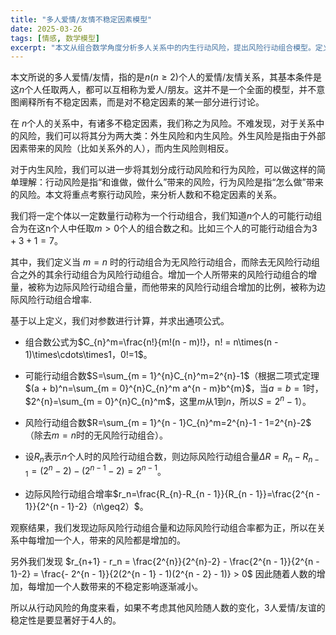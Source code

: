 ```yaml
---
title: "多人爱情/友情不稳定因素模型"
date: 2025-03-26
tags: [情感, 数学模型]
excerpt: "本文从组合数学角度分析多人关系中的内生行动风险，提出风险行动组合模型。定义风险行动组合数为总非全员参与的组合数（Rₙ=2ⁿ−2），发现每新增1人带来的边际风险增量ΔR=2ⁿ⁻¹，但其增率rₙ=2ⁿ⁻¹/(2ⁿ⁻¹−2)随人数增加而递减。研究表明，虽然风险总量随人数指数增长，但边际风险增率呈下降趋势，由此推论3人关系的行动风险稳定性显著优于4人关系。该模型聚焦行动组合数量变化，未纳入其他风险因素。"
---
```


本文所说的多人爱情/友情，指的是$n(n\geq 2)$个人的爱情/友情关系，其基本条件是这$n$个人任取两人，都可以互相称为爱人/朋友。这并不是一个全面的模型，并不意图阐释所有不稳定因素，而是对不稳定因素的某一部分进行讨论。

在 $n$个人的关系中，有诸多不稳定因素，我们称之为风险。不难发现，对于关系中的风险，我们可以将其分为两大类：外生风险和内生风险。外生风险是指由于外部因素带来的风险（比如关系外的人），而内生风险则相反。

对于内生风险，我们可以进一步将其划分成行动风险和行为风险，可以做这样的简单理解：行动风险是指“和谁做，做什么”带来的风险，行为风险是指“怎么做”带来的风险。本文将重点考察行动风险，来分析人数和不稳定因素的关系。

我们将一定个体以一定数量行动称为一个行动组合，我们知道$n$个人的可能行动组合为在这n个人中任取$m>0$个人的组合数之和。比如三个人的可能行动组合为$3+3+1=7$。

其中，我们定义当 $m=n$ 时的行动组合为无风险行动组合，而除去无风险行动组合之外的其余行动组合为风险行动组合。增加一个人所带来的风险行动组合的增量，被称为边际风险行动组合量，而他带来的风险行动组合增加的比例，被称为边际风险行动组合增率.

基于以上定义，我们对参数进行计算，并求出通项公式。

- 组合数公式为$C_{n}^m=\frac{n!}{m!(n - m)!}，n! = n\times(n - 1)\times\cdots\times1，0!=1$。
 
- 可能行动组合数$S=\sum_{m = 1}^{n}C_{n}^m=2^{n}-1$（根据二项式定理$(a + b)^n=\sum_{m = 0}^{n}C_{n}^m a^{n - m}b^{m}$，当$a=b = 1$时，$2^{n}=\sum_{m = 0}^{n}C_{n}^m$，这里$m$从$1$到$n$，所以$S = 2^{n}-1$）。
 
- 风险行动组合数$R=\sum_{m = 1}^{n - 1}C_{n}^m=2^{n}-1 - 1=2^{n}-2$（除去$m = n$时的无风险行动组合）。
 
- 设$R_n$表示$n$个人时的风险行动组合数，则边际风险行动组合量$\Delta R=R_{n}-R_{n - 1}=(2^{n}-2)-(2^{n - 1}-2)=2^{n - 1}$。
 
- 边际风险行动组合增率$r_n=\frac{R_{n}-R_{n - 1}}{R_{n - 1}}=\frac{2^{n - 1}}{2^{n - 1}-2}（n\geq2）$。

观察结果，我们发现边际风险行动组合量和边际风险行动组合率都为正，所以在关系中每增加一个人，带来的风险都是增加的。

另外我们发现 $r_{n+1} - r_n = \frac{2^{n}}{2^{n}-2} - \frac{2^{n - 1}}{2^{n - 1}-2} = \frac{- 2^{n - 1}}{2(2^{n - 1} - 1)(2^{n - 2} - 1)} > 0$
因此随着人数的增加，每增加一个人数带来的不稳定影响逐渐减小。

所以从行动风险的角度来看，如果不考虑其他风险随人数的变化，3人爱情/友谊的稳定性是要显著好于4人的。
